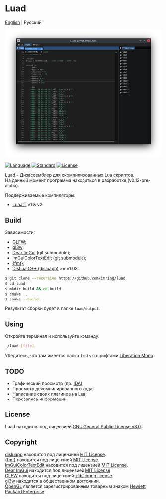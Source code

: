 # Luad
[English](README.md) | Русский
<p align="center"><img src="./assets/v0.12.png" /></p>

[![Language](https://img.shields.io/badge/language-C++-blue.svg)](https://isocpp.org/)
[![Standard](https://img.shields.io/badge/C%2B%2B-17-blue.svg)](https://en.wikipedia.org/wiki/C%2B%2B#Standardization)
[![License](https://img.shields.io/badge/license-GPL-blue.svg)](https://opensource.org/licenses/GPL-3.0)

Luad - Дизассемблер для скомпилированных Lua скриптов.  
На данный момент программа находиться в разработке (v0.12-pre-alpha).

Поддерживаемые компиляторы:
- [LuaJIT](http://luajit.org/) v1 & v2.

## Build
Зависимости:
- [GLFW](https://github.com/glfw/glfw);
- [gl3w](https://github.com/skaslev/gl3w);
- [Dear ImGui](https://github.com/ocornut/imgui) (git submodule);
- [ImGuiColorTextEdit](https://github.com/BalazsJako/ImGuiColorTextEdit) (git submodule);
- [{fmt}](https://github.com/fmtlib/fmt);
- [DisLua C++ (disluapp)](https://github.com/imring/disluapp) >= v1.03.

```bash
$ git clone --recursive https://github.com/imring/luad
$ cd luad
$ mkdir build && cd build
$ cmake ..
$ cmake --build .
```
Результат сборки будет в папке `luad/output`.

## Using
Откройте терминал и используйте команду:
```bash
./luad [file]
```
Убедитесь, что там имеется папка `fonts` с шрифтами [Liberation Mono](https://github.com/liberationfonts/liberation-fonts).

## TODO
- Графический просмотр (пр. [IDA](https://www.hex-rays.com/products/ida/tech/graphing/));
- Просмотр декомпилированного кода;
- Написание своих плагинов на Lua;
- Перезапись информации.

## License
Luad находится под лицензией [GNU General Public License v3.0](https://opensource.org/licenses/GPL-3.0).

## Copyright
[disluapp](https://github.com/imring/disluapp) находится под лицензией [MIT License](https://opensource.org/licenses/MIT).  
[{fmt}](https://github.com/fmtlib/fmt) находится под лицензией [MIT License](https://opensource.org/licenses/MIT).  
[ImGuiColorTextEdit](https://github.com/BalazsJako/ImGuiColorTextEdit) находится под лицензией [MIT License](https://opensource.org/licenses/MIT).  
[Dear ImGui](https://github.com/ocornut/imgui) находится под лицензией [MIT License](https://opensource.org/licenses/MIT).  
[GLFW](https://github.com/glfw/glfw) находится под лицензией [zlib/libpng license](https://opensource.org/licenses/Zlib).  
[gl3w](https://github.com/skaslev/gl3w) находится в общественном достоянии.  
[OpenGL](https://www.opengl.org/) является зарегистрированным товарным знаком [Hewlett Packard Enterprise](https://www.hpe.com/).